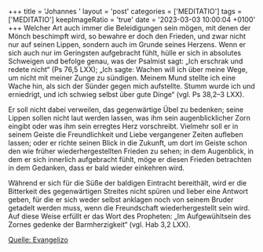 +++
title = 'Johannes '
layout = 'post'
categories = ['MEDITATIO']
tags = ['MEDITATIO']
keepImageRatio = 'true'
date = '2023-03-03 10:00:04 +0100'
+++
Welcher Art auch immer die Beleidigungen sein mögen, mit denen der Mönch beschimpft wird, so bewahre er doch den Frieden, und zwar nicht nur auf seinen Lippen, sondern auch im Grunde seines Herzens. Wenn er sich auch nur im Geringsten aufgebracht fühlt, hülle er sich in absolutes Schweigen und befolge genau, was der Psalmist sagt: „Ich erschrak und redete nicht“ (Ps 76,5 LXX); „Ich sagte: Wachen will ich über meine Wege, um nicht mit meiner Zunge zu sündigen.<!--more--> Meinem Mund stellte ich eine Wache hin, als sich der Sünder gegen mich aufstellte. Stumm wurde ich und erniedrigt, und ich schwieg selbst über gute Dinge“ (vgl. Ps 38,2–3 LXX).

Er soll nicht dabei verweilen, das gegenwärtige Übel zu bedenken; seine Lippen sollen nicht laut werden lassen, was ihm sein augenblicklicher Zorn eingibt oder was ihm sein erregtes Herz vorschreibt. Vielmehr soll er in seinem Geiste die Freundlichkeit und Liebe vergangener Zeiten aufleben lassen; oder er richte seinen Blick in die Zukunft, um dort im Geiste schon den wie früher wiederhergestellten Frieden zu sehen; in dem Augenblick, in dem er sich innerlich aufgebracht fühlt, möge er diesen Frieden betrachten in dem Gedanken, dass er bald wieder einkehren wird.

Während er sich für die Süße der baldigen Eintracht bereithält, wird er die Bitterkeit des gegenwärtigen Streites nicht spüren und lieber eine Antwort geben, für die er sich weder selbst anklagen noch von seinem Bruder getadelt werden muss, wenn die Freundschaft wiederhergestellt sein wird. Auf diese Weise erfüllt er das Wort des Propheten: „Im Aufgewühltsein des Zornes gedenke der Barmherzigkeit“ (vgl. Hab 3,2 LXX).

[Quelle: Evangelizo](https://evangeliumtagfuertag.org/DE/gospel)
